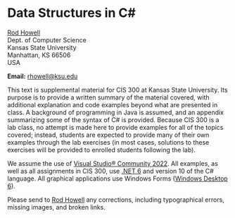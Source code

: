 # Data Structures in C#

[Rod Howell](/~rhowell/)  
Dept. of Computer Science  
Kansas State University  
Manhattan, KS 66506  
USA

**Email:** [rhowell@ksu.edu](mailto:rhowell@ksu.edu)

This text is supplemental material for CIS 300 at Kansas State University. Its purpose is to provide a written summary of the material covered, with additional explanation and code examples beyond what are presented in class. A background of programming in Java is assumed, and an appendix summarizing some of the syntax of C# is provided. Because CIS 300 is a lab class, no attempt is made here to provide examples for all of the topics covered; instead, students are expected to provide many of their own examples through the lab exercises (in most cases, solutions to these exercises will be provided to enrolled students following the lab). 

We assume the use of [Visual Studio® Community 2022](https://visualstudio.microsoft.com/). All examples, as well as all assignments in CIS 300, use [.NET 6](https://learn.microsoft.com/en-us/dotnet/api/?view=net-6.0) and version 10 of the C# language. All graphical applications use Windows Forms ([Windows Desktop 6](https://learn.microsoft.com/en-us/dotnet/api/?view=windowsdesktop-6.0)).

Please send to [Rod
Howell](mailto:rhowell@ksu.edu) any corrections, including
typographical errors, missing images, and broken links.


